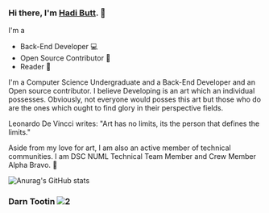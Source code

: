 ### Hi there, I'm [Hadi Butt](https://hadilicious.me).  👋

I'm a 

- Back-End Developer :computer:
- Open Source Contributor :raised_hands:
- Reader :book:

I'm a Computer Science Undergraduate and a Back-End Developer and an Open source contributor. I believe Developing is an art which an individual possesses. Obviously, not everyone would posses this art but those who do are the ones which ought to find glory in their perspective fields.

Leonardo De Vincci writes:
"Art has no limits, its the person that defines the limits." 

Aside from my love for art, I am also an active member of technical communities. I am DSC NUML Technical Team Member and Crew Member Alpha Bravo. :tada:
 
![Anurag's GitHub stats](https://github-readme-stats.vercel.app/api?username=HadiButtt&theme=vue)                                                                    

### Darn Tootin                                               ![2](https://user-images.githubusercontent.com/58470182/110176812-ba55b180-7e25-11eb-8f8b-6f4aaa4a9b1f.jpeg)
